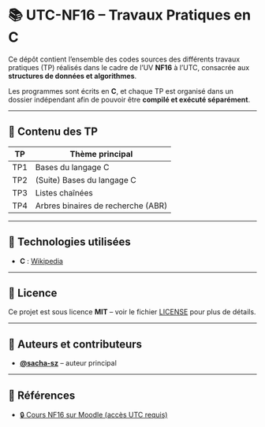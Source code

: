 # 📚 UTC-NF16 – Travaux Pratiques en C

Ce dépôt contient l’ensemble des codes sources des différents travaux pratiques (TP) réalisés dans le cadre de l’UV **NF16** à l’UTC, consacrée aux **structures de données et algorithmes**.

Les programmes sont écrits en **C**, et chaque TP est organisé dans un dossier indépendant afin de pouvoir être **compilé et exécuté séparément**.

---

## 📌 Contenu des TP

| TP   | Thème principal                          |
|------|------------------------------------------|
| TP1  | Bases du langage C                       |
| TP2  | (Suite) Bases du langage C               |
| TP3  | Listes chaînées                          |
| TP4  | Arbres binaires de recherche (ABR)       |

---

## 🧰 Technologies utilisées

- **C** : [Wikipedia](https://fr.wikipedia.org/wiki/C_(langage))

---

## 📄 Licence

Ce projet est sous licence **MIT** – voir le fichier [LICENSE](LICENSE) pour plus de détails.

---

## 👤 Auteurs et contributeurs

- **[@sacha-sz](https://github.com/sacha-sz)** – auteur principal

---

## 🔗 Références

- [🔒 Cours NF16 sur Moodle (accès UTC requis)](https://moodle.utc.fr/course/view.php?id=673)

